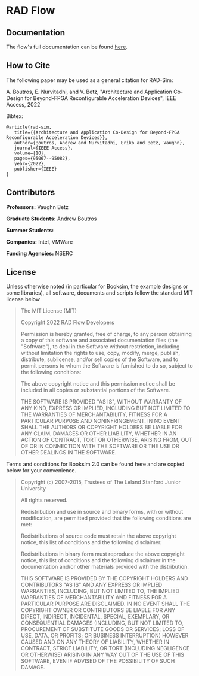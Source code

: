 # RAD Flow

## Documentation
The flow's full documentation can be found [here](https://rad-flow.readthedocs.io/en/latest/index.html).

## How to Cite
The following paper may be used as a general citation for RAD-Sim:

A. Boutros, E. Nurvitadhi, and V. Betz, "Architecture and Application Co-Design for Beyond-FPGA Reconfigurable Acceleration Devices", IEEE Access, 2022

Bibtex:
```
@article{rad-sim,
   title={{Architecture and Application Co-Design for Beyond-FPGA Reconfigurable Acceleration Devices}},
   author={Boutros, Andrew and Nurvitadhi, Eriko and Betz, Vaughn},
   journal={IEEE Access},
   volume={10},
   pages={95067--95082},
   year={2022},
   publisher={IEEE}
}
```

## Contributors
**Professors:** Vaughn Betz

**Graduate Students:** Andrew Boutros

**Summer Students:**

**Companies:** Intel, VMWare

**Funding Agencies:** NSERC

## License

Unless otherwise noted (in particular for Booksim, the example designs or some libraries), all software, documents and scripts follow the standard MIT license below
> The MIT License (MIT)
>
> Copyright 2022 RAD Flow Developers
>
> Permission is hereby granted, free of charge, to any person obtaining a copy of this software and associated documentation files (the "Software"), to deal in the Software without restriction, including without limitation the rights to use, copy, modify, merge, publish, distribute, sublicense, and/or sell copies of the Software, and to permit persons to whom the Software is furnished to do so, subject to the following conditions:
>
> The above copyright notice and this permission notice shall be included in all copies or substantial portions of the Software.
> 
> THE SOFTWARE IS PROVIDED "AS IS", WITHOUT WARRANTY OF ANY KIND, EXPRESS OR IMPLIED, INCLUDING BUT NOT LIMITED TO THE WARRANTIES OF MERCHANTABILITY, FITNESS FOR A PARTICULAR PURPOSE AND NONINFRINGEMENT. IN NO EVENT SHALL THE AUTHORS OR COPYRIGHT HOLDERS BE LIABLE FOR ANY CLAIM, DAMAGES OR OTHER LIABILITY, WHETHER IN AN ACTION OF CONTRACT, TORT OR OTHERWISE, ARISING FROM, OUT OF OR IN CONNECTION WITH THE SOFTWARE OR THE USE OR OTHER DEALINGS IN THE SOFTWARE.

Terms and conditions for Booksim 2.0 can be found here and are copied below for your convenience.
> Copyright (c) 2007-2015, Trustees of The Leland Stanford Junior University
> 
> All rights reserved.
> 
> Redistribution and use in source and binary forms, with or without modification, are permitted provided that the following conditions are met:
> 
> Redistributions of source code must retain the above copyright notice, this list of conditions and the following disclaimer.
> 
> Redistributions in binary form must reproduce the above copyright notice, this list of conditions and the following disclaimer in the documentation and/or other materials provided with the distribution.
> 
> THIS SOFTWARE IS PROVIDED BY THE COPYRIGHT HOLDERS AND CONTRIBUTORS "AS IS" AND ANY EXPRESS OR IMPLIED WARRANTIES, INCLUDING, BUT NOT LIMITED TO, THE IMPLIED WARRANTIES OF MERCHANTABILITY AND FITNESS FOR A PARTICULAR PURPOSE ARE DISCLAIMED. IN NO EVENT SHALL THE COPYRIGHT OWNER OR CONTRIBUTORS BE LIABLE FOR ANY DIRECT, INDIRECT, INCIDENTAL, SPECIAL, EXEMPLARY, OR CONSEQUENTIAL DAMAGES (INCLUDING, BUT NOT LIMITED TO, PROCUREMENT OF SUBSTITUTE GOODS OR SERVICES; LOSS OF USE, DATA, OR PROFITS; OR BUSINESS INTERRUPTION) HOWEVER CAUSED AND ON ANY THEORY OF LIABILITY, WHETHER IN CONTRACT, STRICT LIABILITY, OR TORT (INCLUDING NEGLIGENCE OR OTHERWISE) ARISING IN ANY WAY OUT OF THE USE OF THIS SOFTWARE, EVEN IF ADVISED OF THE POSSIBILITY OF SUCH DAMAGE.

